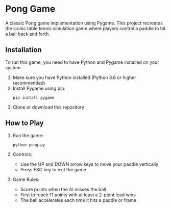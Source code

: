 # Pong Game

A classic Pong game implementation using Pygame. This project recreates the iconic table tennis simulation game where players control a paddle to hit a ball back and forth.

## Installation

To run this game, you need to have Python and Pygame installed on your system.

1. Make sure you have Python installed (Python 3.6 or higher recommended)
2. Install Pygame using pip:
   ```
   pip install pygame
   ```
3. Clone or download this repository

## How to Play

1. Run the game:
   ```
   python pong.py
   ```
2. Controls:
   - Use the UP and DOWN arrow keys to move your paddle vertically
   - Press ESC key to exit the game

3. Game Rules:
   - Score points when the AI misses the ball
   - First to reach 11 points with at least a 2-point lead wins
   - The ball accelerates each time it hits a paddle or frame

